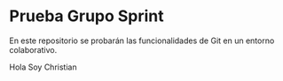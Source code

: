 # Prueba Grupo Sprint


En este repositorio se probarán las funcionalidades de Git en un entorno colaborativo.

Hola Soy Christian
